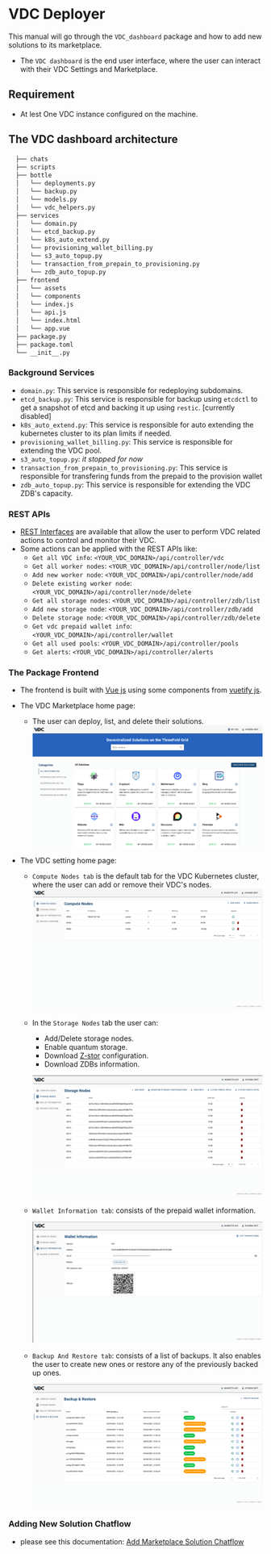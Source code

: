 # VDC Deployer

This manual will go through the `VDC_dashboard` package and how to add new solutions to its marketplace.

- The `VDC dashboard` is the end user interface, where the user can interact with their VDC Settings and Marketplace.

## Requirement
- At lest One VDC instance configured on the machine.

## The VDC dashboard architecture
```
  ├── chats
  ├── scripts
  ├── bottle
  │   └── deployments.py
  │   └── backup.py
  │   └── models.py
  │   └── vdc_helpers.py
  ├── services
  │   └── domain.py
  │   └── etcd_backup.py
  │   └── k8s_auto_extend.py
  │   └── provisioning_wallet_billing.py
  │   └── s3_auto_topup.py
  │   └── transaction_from_prepain_to_provisioning.py
  │   └── zdb_auto_topup.py
  ├── frontend
  │   └── assets
  │   └── components
  │   └── index.js
  │   └── api.js
  │   └── index.html
  │   └── app.vue
  ├── package.py
  ├── package.toml
  └── __init__.py
  ```

### Background Services
- `domain.py`: This service is responsible for redeploying subdomains.
- `etcd_backup.py`: This service is responsible for backup using `etcdctl` to get a snapshot of etcd and backing it up using `restic`. [currently disabled]
- `k8s_auto_extend.py`: This service is responsible for auto extending the kubernetes cluster to its plan limits if needed.
- `provisioning_wallet_billing.py`: This service is responsible for extending the VDC pool.
- `s3_auto_topup.py`: *it stopped for now*
- `transaction_from_prepain_to_provisioning.py`: This service is responsible for transfering funds from the prepaid to the provision wallet
- `zdb_auto_topup.py`: This service is responsible for extending the VDC ZDB's capacity.

### REST APIs
- [REST Interfaces](./vdc_dashboard_rest_interface.md) are available that allow the user to perform VDC related actions to control and monitor their VDC.
- Some actions can be applied with the REST APIs like:
  - `Get all VDC info`: `<YOUR_VDC_DOMAIN>/api/controller/vdc`
  - `Get all worker nodes`: `<YOUR_VDC_DOMAIN>/api/controller/node/list`
  - `Add new worker node`: `<YOUR_VDC_DOMAIN>/api/controller/node/add`
  - `Delete existing worker node`: `<YOUR_VDC_DOMAIN>/api/controller/node/delete`
  - `Get all storage nodes`: `<YOUR_VDC_DOMAIN>/api/controller/zdb/list`
  - `Add new storage node`: `<YOUR_VDC_DOMAIN>/api/controller/zdb/add`
  - `Delete storage node`: `<YOUR_VDC_DOMAIN>/api/controller/zdb/delete`
  - `Get vdc prepaid wallet info`: `<YOUR_VDC_DOMAIN>/api/controller/wallet`
  - `Get all used pools`: `<YOUR_VDC_DOMAIN>/api/controller/pools`
  - `Get alerts`: `<YOUR_VDC_DOMAIN>/api/controller/alerts`
### The Package Frontend
- The frontend is built with [Vue js](https://vuejs.org/) using some components from [vuetify js](https://vuetifyjs.com/).

- The VDC Marketplace home page:
  - The user can deploy, list, and delete their solutions.
![vdc_marketplace](./images/vdc_marketplace.png)

- The VDC setting home page:
  - `Compute Nodes tab` is the default tab for the VDC Kubernetes cluster, where the user can add or remove their VDC's nodes.
  ![vdc_setting](./images/vdc_setting.png)
  - In the `Storage Nodes` tab the user can:
    - Add/Delete storage nodes.
    - Enable quantum storage.
    - Download [Z-stor](https://github.com/threefoldtech/0-stor_v2) configuration.
    - Download ZDBs information.

    ![vdc_storage_nodes](./images/vdc_storage_nodes.png)

  - `Wallet Information tab`: consists of the prepaid wallet information.

    ![vdc_storage_nodes](./images/vdc_wallet.png)

  - `Backup And Restore tab`: consists of a list of backups. It also enables the user to create new ones or restore any of the previously backed up ones.

    ![vdc_storage_nodes](./images/vdc_backup.png)

### Adding New Solution Chatflow
- please see this documentation: [Add Marketplace Solution Chatflow](../wiki/tutorials/add_marketplacevdc_chatflow.md)
